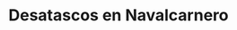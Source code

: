 ---
id: 'service-11'
title: 'Desatascos en Navalcarnero'

titleMeta: "Desatascos y Poceros en Navalcarnero - Desatrancos 24h "
lugar: 'Navalcarnero'
canonical: https://www.desatascos-madrid.com/desatascos/navalcarnero
mediumImage: 'renovation-lg.webp'
largeImage: 'desatascosnavalcarnero-md.webp'
detailBreadcrumbSubTitle: 'Single Service'
metaContent: "Desatascos y Poceros en Navalcarnero. Desatrancos urgentes 24h 🚨. Respuestas rápidas y efectivas en emergencias. ¡Contáctanos! ☎️ 647 376 782"
detailBreadcrumbDesc: 'Empresa de poceros en Pozuelo con los mejores precios'


title2: 'Desatascos en Navalcarnero'
#PARRAFO color negro de fondo y letras en verde
detailSubTitle: 'Desatascos y Obras de Pocería en Navalcarnero: Soluciones a tus problemas de Tuberías'

#PARRAFO slider
parrafo: "Desatascos y obras de pocería en Navalcarnero con Desatascos Pociten"

#PARRAFO Primera pregunta



descripcion: "Si está buscando servicios de desatascos y obras de pocería en Navalcarnero, Desatascos Pociten es su mejor opción. Ofrecemos servicios profesionales y eficientes para satisfacer las necesidades de nuestros clientes en cuanto a desatascos, obras de pocería, limpieza de tuberías y mantenimiento de redes de saneamiento en Navalcarnero y sus alrededores."
detailDesc: ""

#PARRAFO Segunda pregunta
pregunta2: "¿Quiénes somos?"
descripcion1: "Somos una empresa con amplia experiencia en el sector de desatascos y obras de pocería en Navalcarnero. Nuestro equipo de profesionales altamente capacitados y con amplia experiencia en el sector, están siempre dispuestos a ofrecer soluciones rápidas y eficientes para cualquier problema relacionado con desatascos, obras de pocería, limpieza de tuberías y mantenimiento de redes de saneamiento en Navalcarnero y sus alrededores."
descripcion2: ""

#PARRAFO Tercera pregunta
pregunta3: "¿Por qué es importante contratar a una empresa de desatascos y obras de pocería?"
descripcion3: "Contratar a una empresa de desatascos y obras de pocería puede ser una decisión muy sabia. Las obstrucciones en sistemas de alcantarillado pueden causar problemas graves, como inundaciones y malos olores. Además, las tuberías y sistemas de alcantarillado pueden desgastarse con el tiempo, lo que podría llevar a fugas o roturas. Una empresa de desatascos y obras de pocería puede proporcionar servicios de mantenimiento y reparación regulares para garantizar que tus sistemas de alcantarillado funcionen correctamente y reducir el riesgo de problemas costosos en el futuro."

#Set inner Html con contenido variable

contenidoDescripcion: "
<h2>¿Cómo elegir la mejor empresa de desatascos y obras de pocería?</h2>
<p>Elegir la mejor empresa de desatascos y obras de pocería en Navalcarnero puede parecer desafiante, pero hay algunas cosas a tener en cuenta al tomar esta decisión. Primero, busca una empresa con experiencia y una buena reputación en la industria. También es importante elegir una empresa que ofrezca una amplia gama de servicios, desde la eliminación de obstrucciones hasta la instalación y reparación de sistemas de alcantarillado. Además, busca una empresa que utilice tecnología avanzada y técnicas modernas para garantizar que tus sistemas de alcantarillado reciban el mejor cuidado posible.</p>
<br>

<h2>¿Qué servicios ofrece Desatascos Pociten?</h2>
<p>Desatascos Pociten es una empresa de desatascos y obras de pocería en Navalcarnero que ofrece una amplia gama de servicios, incluyendo:</p>
<br>
<h3>Desatascos de tuberías</h3>
<p>Nuestros servicios de desatascos de tuberías son eficientes y profesionales, utilizando tecnología de última generación para solucionar cualquier obstrucción en su red de saneamiento. Contamos con personal altamente capacitado para resolver cualquier tipo de bloqueo.</p>
<br>
<h3>Obras de pocería</h3>
<p>Realizamos obras de pocería de cualquier envergadura, desde reparaciones hasta la instalación de nuevos sistemas de saneamiento. Utilizamos materiales de alta calidad para garantizar la durabilidad y eficiencia en nuestras obras.</p>
<br>
<h3>Limpieza de tuberías</h3>
<p>Ofrecemos servicios de limpieza de tuberías, utilizando maquinaria especializada para eliminar la acumulación de residuos en su red de saneamiento. Esto previene futuras obstrucciones y asegura el correcto funcionamiento de su sistema.</p>
<br>
<h3>Mantenimiento de redes de saneamiento</h3>
<p>Realizamos mantenimiento preventivo para evitar obstrucciones y otros problemas en su sistema de saneamiento. Este servicio es esencial para asegurar el correcto funcionamiento de su red y evitar problemas costosos en el futuro.</p>
<br>
<h2>¿Por qué elegirnos?</h2>
<p>En Desatascos Pociten, ofrecemos servicios de desatascos y obras de pocería en Navalcarnero de la más alta calidad. Nuestro equipo altamente capacitado está disponible las 24 horas del día, los 7 días de la semana, para atender cualquier emergencia relacionada con desatascos y obras de pocería. Utilizamos tecnología de última generación y materiales de alta calidad para garantizar la durabilidad y eficiencia en nuestros servicios.</p>

"

#PARRAFO Cuarta pregunta
pregunta4: "¿Cómo contactarnos?"
descripcion4: "Si necesita servicios de desatascos y obras de pocería en Navalcarnero, contáctenos al +34 647 376 782 o envíenos un correo electrónico a info@Desatascos Pociten.es. Nuestro equipo de profesionales altamente capacitados y con amplia experiencia en el sector está disponible las 24 horas del día, los 7 días de la semana para atender cualquier emergencia relacionada con desatascos y obras de pocería."

#PARRAFO Quinta pregunta
descripcion5: "En resumen, en Desatascos Pociten ofrecemos servicios de desatascos y obras de pocería en Navalcarnero de alta calidad y eficiencia, utilizando tecnología de última generación y materiales de alta calidad para garantizar el correcto funcionamiento de su sistema de saneamiento. Con nuestro equipo altamente capacitado y experiencia en el sector, estamos siempre dispuestos a ofrecer soluciones rápidas y eficientes para cualquier problema relacionado con desatascos, obras de pocería, limpieza de tuberías y mantenimiento de redes de saneamiento en Navalcarnero y sus alrededores."




#OPCIONES LI

option1: '✅ Pisos y viviendas en general con problemas de atascos en bañeras, fregaderos o inodoros.'
option2: '✅ Chalets individuales, adosados o pareados de clientes particulares en general con problemas de atascos en arquetas de hojas o tierra. '
option3: '✅ Colegios con atascos en general de aseos y arquetas de patios.'
option4: '✅ Urbanizaciones con atascos, arquetas deterioradas, problemas de tuberías o bajantes.'
option5: '✅ Restaurantes con problemas de atascos en cocina, fregaderos o en los aseos de los clientes.'
option6: '✅ Instalaciones deportivas con problemas en los desagües de las piscina o vaciado de arquetas en los vestuarios.'
option7: '✅ Hoteles para el mantenimiento de sus instalaciones, queriendo dar siempre el mejor servicio a sus huéspedes.'
option 8: '✅ Multinacionales para incidencias o mantenimiento de las instalaciones distribuidas en sus oficinas.'
option 9: '✅ Naves industriales, que generan residuos que sin remedio se acumulan en sus arquetas produciendo atrancos.'


#PARRAFO TEXTO FONDO NEGRO LETRAS VERDES ANTES DE BOTON

parrafo1: '<h2>24 HORAS A TU SERVICIO</h2>'


isFeatured: true
---